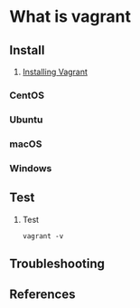 # What is vagrant

## Install

1. [Installing Vagrant](https://www.vagrantup.com/docs/installation/)

### CentOS

### Ubuntu

### macOS

### Windows

## Test

1. Test

    ```console
    vagrant -v
    ```

## Troubleshooting

## References
